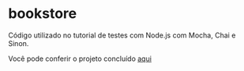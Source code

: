 # bookstore
Código utilizado no tutorial de testes com Node.js com Mocha, Chai e Sinon.

Você pode conferir o projeto concluído [aqui](https://github.com/alancesar/bookstore/tree/projeto-final)

